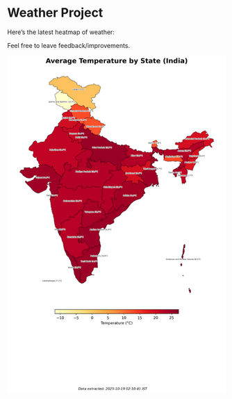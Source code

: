 # Weather Project

Here’s the latest heatmap of weather:

Feel free to leave feedback/improvements.

![India Heatmap](docs/assets/india_heatmap.png?v=F3FB4B)
